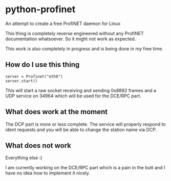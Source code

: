 # python-profinet
An attempt to create a free ProfiNET daemon for Linux

This thing is completely reverse engineered without any ProfiNET documentation whatsoever. So it might not work as expected.

This work is also completely in progress and is being done in my free time.

## How do I use this thing
```
server = Profinet("eth0")
server.start()
```

This will start a raw socket receiving and sending 0x8892 frames and a UDP service on 34964 which will be used for the DCE/RPC part.

## What does work at the moment
The DCP part is more or less complete. The service will properly respond to ident requests and you will be able to change the station name via DCP.

## What does not work
Everything else :)

I am currently working on the DCE/RPC part which is a pain in the butt and I have no idea how to implement it nicely.
